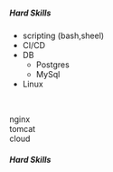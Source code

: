 ##### Hard Skills</br>
- scripting (bash,sheel)
- CI/CD
- DB
     - Postgres
     - MySql
- Linux
</br>


nginx</br>
tomcat</br>
cloud</br>
##### Hard Skills</br>

